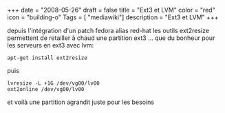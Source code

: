 +++
date = "2008-05-26"
draft = false
title = "Ext3 et LVM"
color = "red"
icon = "building-o"
Tags = [ "mediawiki"]
description = "Ext3 et LVM"
+++

depuis l'intégration d'un patch fedora alias red-hat les outils
ext2resize permettent de retailler à chaud une partition ext3 ... que du
bonheur pour les serveurs en ext3 avec lvm:

    apt-get install ext2resize

puis

    lvresize -L +1G /dev/vg00/lv00
    ext2online /dev/vg00/lv00

et voilà une partition agrandit juste pour les besoins
